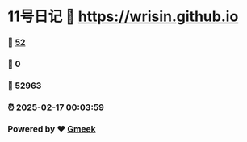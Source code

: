 # 11号日记 :link: https://wrisin.github.io 
### :page_facing_up: [52](https://wrisin.github.io/tag.html) 
### :speech_balloon: 0 
### :hibiscus: 52963 
### :alarm_clock: 2025-02-17 00:03:59 
### Powered by :heart: [Gmeek](https://github.com/Meekdai/Gmeek)
